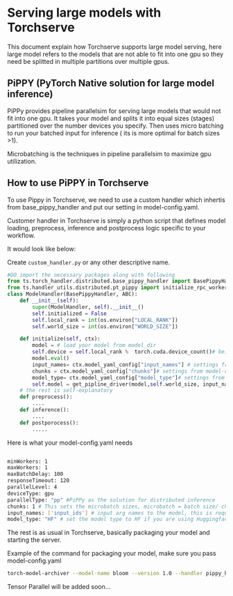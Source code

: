 # Serving large models with Torchserve

This document explain how Torchserve supports large model serving, here large model refers to the models that are not able to fit into one gpu so they need be splitted in multiple partitions over multiple gpus.

## PiPPY (PyTorch Native solution for large model inference)

PiPPy provides pipeline parallelsim for serving large models that would not fit into one gpu. It takes your model and splits it into equal sizes (stages) partitioned over the number devices you specify. Then uses micro batching to run your batched input for inference ( its is more optimal for batch sizes >1).

Microbatching is the techniques in pipeline parallelsim to maximize gpu utilization.

## How to use PiPPY in Torchserve

To use Pippy in Torchserve, we need to use a custom handler which inhertis from base_pippy_handler and put our setting in model-config.yaml.

Customer handler in Torchserve is simply a python script that defines model loading, preprocess, inference and postprocess logic specific to your workflow.

It would look like below:

Create `custom_handler.py` or any other descriptive name.

```python
#DO import the necessary packages along with following
from ts.torch_handler.distributed.base_pippy_handler import BasePippyHandler
from ts.handler_utils.distributed.pt_pippy import initialize_rpc_workers, get_pipline_driver
class ModelHandler(BasePippyHandler, ABC):
    def __init__(self):
        super(ModelHandler, self).__init__()
        self.initialized = False
        self.local_rank = int(os.environ["LOCAL_RANK"])
        self.world_size = int(os.environ["WORLD_SIZE"])

    def initialize(self, ctx):
        model = # load your model from model_dir
        self.device = self.local_rank %  torch.cuda.device_count()# being used to move model inputs to (sel.device)
        model.eval()
        input_names= ctx.model_yaml_config["input_names"] # settings from model-config.yaml explained below
        chunks = ctx.model_yaml_config["chunks"]# settings from model-config.yaml explained below
        model_type= ctx.model_yaml_config["model_type"]# settings from model-config.yaml explained below
        self.model = get_pipline_driver(model,self.world_size, input_names, model_type, chunks)
    # the rest is self-explanatory
    def preprocess():
        ....
    def inference():
        ....
    def postporocess():
        .....
```

Here is what your model-config.yaml needs

```bash

minWorkers: 1
maxWorkers: 1
maxBatchDelay: 100
responseTimeout: 120
parallelLevel: 4
deviceType: gpu
parallelType: "pp" #PiPPy as the solution for distributed inference
chunks: 1 # This sets the microbatch sizes, microbatch = batch size/ chunks
input_names: ['input_ids'] # input arg names to the model, this is required for FX tracing
model_type: "HF" # set the model type to HF if you are using Huggingface model other wise leave it blank or any other model you use.

```

The rest is as usual in Torchserve, basically packaging your model and starting the server.

Example of the command for packaging your model, make sure you pass model-config.yaml

```bash
torch-model-archiver --model-name bloom --version 1.0 --handler pippy_handler.py --extra-files model.zip,setup_config.json -r requirements.txt --config-file model-config.yaml
```

Tensor Parallel will be added soon...
